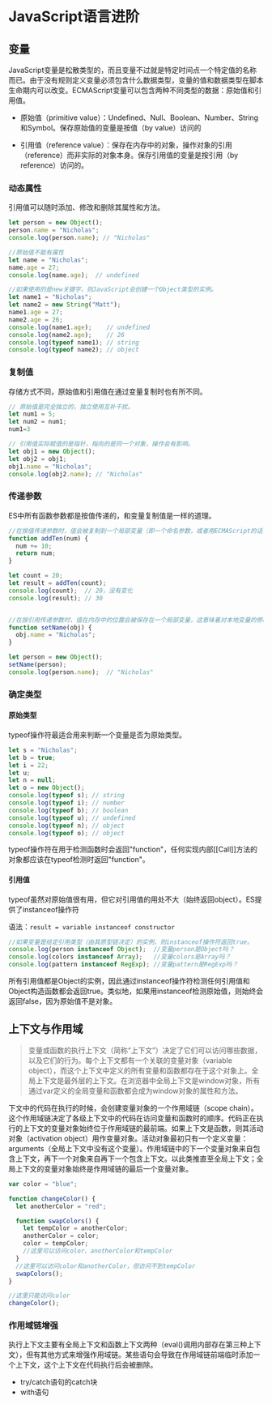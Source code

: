 # JavaScript语言进阶

## 变量

JavaScript变量是松散类型的，而且变量不过就是特定时间点一个特定值的名称而已。由于没有规则定义变量必须包含什么数据类型，变量的值和数据类型在脚本生命期内可以改变。ECMAScript变量可以包含两种不同类型的数据：原始值和引用值。

- 原始值（primitive value）：Undefined、Null、Boolean、Number、String和Symbol。保存原始值的变量是按值（by value）访问的

- 引用值（reference value）：保存在内存中的对象，操作对象的引用（reference）而非实际的对象本身。保存引用值的变量是按引用（by reference）访问的。

### 动态属性

引用值可以随时添加、修改和删除其属性和方法。

```javascript
let person = new Object();
person.name = "Nicholas";
console.log(person.name); // "Nicholas"

//原始值不能有属性
let name = "Nicholas";
name.age = 27;
console.log(name.age);  // undefined

//如果使用的是new关键字，则JavaScript会创建一个Object类型的实例。
let name1 = "Nicholas";
let name2 = new String("Matt");
name1.age = 27;
name2.age = 26;
console.log(name1.age);    // undefined
console.log(name2.age);    // 26
console.log(typeof name1); // string
console.log(typeof name2); // object
```

### 复制值

存储方式不同，原始值和引用值在通过变量复制时也有所不同。

```javascript
// 原始值是完全独立的，独立使用互补干扰。
let num1 = 5;
let num2 = num1;
num1=3

// 引用值实际赋值的是指针，指向的是同一个对象，操作会有影响。
let obj1 = new Object();
let obj2 = obj1;
obj1.name = "Nicholas";
console.log(obj2.name); // "Nicholas"
```

### 传递参数

ES中所有函数参数都是按值传递的，和变量复制值是一样的道理。

```javascript
//在按值传递参数时，值会被复制到一个局部变量（即一个命名参数，或者用ECMAScript的话说，就是arguments对象中的一个槽位）。
function addTen(num) {
  num += 10;
  return num;
}

let count = 20;
let result = addTen(count);
console.log(count);  // 20，没有变化
console.log(result); // 30


//在按引用传递参数时，值在内存中的位置会被保存在一个局部变量，这意味着对本地变量的修改会反映到函数外部。
function setName(obj) {
  obj.name = "Nicholas";
}

let person = new Object();
setName(person);
console.log(person.name);  // "Nicholas"
```

### 确定类型

#### 原始类型

typeof操作符最适合用来判断一个变量是否为原始类型。

```javascript
let s = "Nicholas";
let b = true;
let i = 22;
let u;
let n = null;
let o = new Object();
console.log(typeof s); // string
console.log(typeof i); // number
console.log(typeof b); // boolean
console.log(typeof u); // undefined
console.log(typeof n); // object
console.log(typeof o); // object
```

typeof操作符在用于检测函数时会返回"function"，任何实现内部[[Call]]方法的对象都应该在typeof检测时返回"function"。

#### 引用值

typeof虽然对原始值很有用，但它对引用值的用处不大（始终返回object）。ES提供了instanceof操作符

语法：`result = variable instanceof constructor`

```javascript
//如果变量是给定引用类型（由其原型链决定）的实例，则instanceof操作符返回true。
console.log(person instanceof Object);  //变量person是Object吗？
console.log(colors instanceof Array);   //变量colors是Array吗？
console.log(pattern instanceof RegExp); //变量pattern是RegExp吗？
```

所有引用值都是Object的实例，因此通过instanceof操作符检测任何引用值和Object构造函数都会返回true。类似地，如果用instanceof检测原始值，则始终会返回false，因为原始值不是对象。

## 上下文与作用域

> 变量或函数的执行上下文（简称“上下文”）决定了它们可以访问哪些数据，以及它们的行为。每个上下文都有一个关联的变量对象（variable object），而这个上下文中定义的所有变量和函数都存在于这个对象上。全局上下文是最外层的上下文。在浏览器中全局上下文是window对象，所有通过var定义的全局变量和函数都会成为window对象的属性和方法。

下文中的代码在执行的时候，会创建变量对象的一个作用域链（scope chain）。这个作用域链决定了各级上下文中的代码在访问变量和函数时的顺序。代码正在执行的上下文的变量对象始终位于作用域链的最前端。如果上下文是函数，则其活动对象（activation object）用作变量对象。活动对象最初只有一个定义变量：arguments（全局上下文中没有这个变量）。作用域链中的下一个变量对象来自包含上下文，再下一个对象来自再下一个包含上下文。以此类推直至全局上下文；全局上下文的变量对象始终是作用域链的最后一个变量对象。

```javascript
var color = "blue";

function changeColor() {
  let anotherColor = "red";

  function swapColors() {
    let tempColor = anotherColor;
    anotherColor = color;
    color = tempColor;
    //这里可以访问color、anotherColor和tempColor
  }
  //这里可以访问color和anotherColor，但访问不到tempColor
  swapColors();
}

//这里只能访问color
changeColor();
```

### 作用域链增强

执行上下文主要有全局上下文和函数上下文两种（eval()调用内部存在第三种上下文），但有其他方式来增强作用域链。某些语句会导致在作用域链前端临时添加一个上下文，这个上下文在代码执行后会被删除。

- try/catch语句的catch块
- with语句
